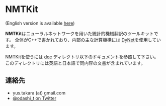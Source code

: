 NMTKit
======


(English version is available [here](https://github.com/odashi/nmtkit/tree/master/README.md))


**NMTKit**はニューラルネットワークを用いた統計的機械翻訳のツールキットです。
全体がC++で書かれており、内部の主な計算機構には
[DyNet](https://github.com/clab/dynet)を使用しています。

NMTKitを使うには
[doc](https://github.com/odashi/nmtkit/tree/master/doc)
ディレクトリ以下のドキュメントを参照して下さい。
このディレクトリには英語と日本語で同内容の文書が含まれています。


連絡先
------

* yus.takara (at) gmail.com
* [@odashi_t on Twitter](https://twitter.com/odashi_t)
